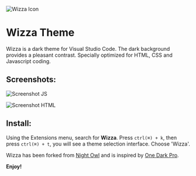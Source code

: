 ![Wizza Icon](https://www.jeffreyovermeer.com/images/screenshot-wizza-html.png)

# Wizza Theme
Wizza is a dark theme for Visual Studio Code. The dark background provides a pleasant contrast. Specially optimized for HTML, CSS and Javascript coding.

## Screenshots:
![Screenshot JS](https://www.jeffreyovermeer.com/images/screenshot-wizza-js.png)

![Screenshot HTML](https://www.jeffreyovermeer.com/images/screenshot-wizza-html.png)

## Install:
Using the Extensions menu, search for **Wizza**. Press `ctrl(⌘) + k`, then press `ctrl(⌘) + t`, you will see a theme selection interface. Choose 'Wizza'.

Wizza has been forked from [Night Owl](https://github.com/sdras/night-owl-vscode-theme) and is inspired by [One Dark Pro](https://github.com/sdras/night-owl-vscode-theme).

**Enjoy!**
